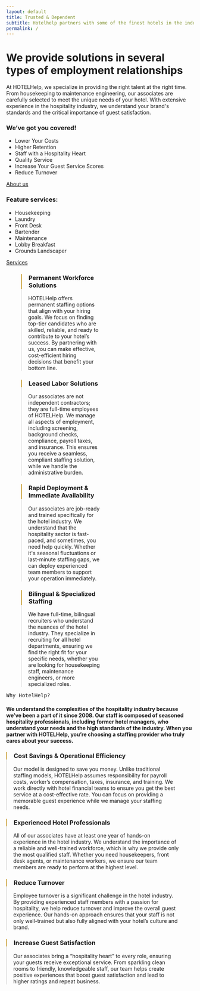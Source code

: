 ```yaml
---
layout: default
title: Trusted & Dependent
subtitle: Hotelhelp partners with some of the finest hotels in the industry
permalink: /
---
```


<div class="home-intro plus-tile-tx">
	<div class="container"> 
		<div class="flex fx-apart fx-wrap">
			<div class="intro">
				<h1>We provide solutions in several types of employment relationships</h1>
				<p>At HOTELHelp, we specialize in providing the right talent at the right time. From housekeeping to maintenance engineering, our associates are carefully selected to meet the unique needs of your hotel. With extensive experience in the hospitality industry, we understand your brand's standards and the critical importance of guest satisfaction.</p>
				<h3>We’ve got you covered!</h3>
				<ul class="list-dash">
					<li>Lower Your Costs</li>
					<li>Higher Retention</li>
					<li>Staff with a Hospitality Heart</li>
					<li>Quality Service</li>
					<li>Increase Your Guest Service Scores</li>
					<li>Reduce Turnover</li>
				</ul>
				<div class="btn-group">
					<a href="/about" class="text-link">About us</a>
				</div>
				<h3 class="mt-1">Feature services:</h3>
				<ul class="list-dash">
					<li>Housekeeping</li>
					<li>Laundry</li>
					<li>Front Desk</li>
					<li>Bartender</li>
					<li>Maintenance</li>
					<li>Lobby Breakfast</li>
					<li>Grounds Landscaper</li>
				</ul>
				<div class="btn-group">
					<a href="/services" class="text-link">Services</a>
				</div>
			</div>
			<div class="intro-perks">
					<div class="fx-item-2 fx-item-sm-1 mb-3"> 
						<div class="pro-item">
						<h3>Permanent Workforce Solutions</h3>
						<p class="mb-3">HOTELHelp offers permanent staffing options that align with your hiring goals. We focus on finding top-tier candidates who are skilled, reliable, and ready to contribute to your hotel’s success. By partnering with us, you can make effective, cost-efficient hiring decisions that benefit your bottom line.</p>
					</div>
					<div class="pro-item">
						<h3>Leased Labor Solutions</h3>
						<p class="mb-0">Our associates are not independent contractors; they are full-time employees of HOTELHelp. We manage all aspects of employment, including screening, background checks, compliance, payroll taxes, and insurance. This ensures you receive a seamless, compliant staffing solution, while we handle the administrative burden.</p>
					</div>
				</div>
				<div class="fx-item-2 fx-item-sm-1 mb-3">
					<div class="pro-item">
						<h3>Rapid Deployment & Immediate Availability</h3>
						<p class="mb-3">Our associates are job-ready and trained specifically for the hotel industry. We understand that the hospitality sector is fast-paced, and sometimes, you need help quickly. Whether it's seasonal fluctuations or last-minute staffing gaps, we can deploy experienced team members to support your operation immediately.</p>
					</div>
					<div class="pro-item">
						<h3>Bilingual & Specialized Staffing</h3>
						<p class="mb-0">We have full-time, bilingual recruiters who understand the nuances of the hotel industry. They specialize in recruiting for all hotel departments, ensuring we find the right fit for your specific needs, whether you are looking for housekeeping staff, maintenance engineers, or more specialized roles.</p>
					</div>
				</div>
			</div>
			<!-- Services Grid -->
			<!-- <div class="services-grid">
				<div class="flex fx-apart fx-wrap cards center">
					<div class="fx-item-2">
						<div class="card-item sm">
							<a class="card-link" href="/services/housekeeping" title="Housekeeping"></a>
							<div class="card-image">
								{% responsive_image path: assets/service-housekeeping.jpg %}
							</div> 
							<div class="card-meta">
								<h5>Housekeeping</h5>
							</div>
						</div>
					</div>
					<div class="fx-item-2">
						<div class="card-item sm">
							<a class="card-link" href="/services/laundry" title="Laundry"></a>
							<div class="card-image">
								{% responsive_image path: assets/service-laundry.jpg %}
							</div>
							<div class="card-meta">
								<h5>Overnight Housekeeping</h5>
							</div>
						</div>
					</div>
					<div class="fx-item-2">
						<div class="card-item sm">
							<a class="card-link" href="/services/front-desk" title="Front Desk"></a>
							<div class="card-image">
								{% responsive_image path: assets/service-lobby.jpg %}
							</div>
							<div class="card-meta">
								<h5>Front Desk</h5>
							</div>
						</div>
					</div>
					<div class="fx-item-2">
						<div class="card-item sm">
							<a class="card-link" href="/services/bartender" title="Bartender service"></a>
							<div class="card-image">
								{% responsive_image path: assets/service-bartender.jpg %}
							</div>
							<div class="card-meta">
								<h5>Bartender</h5>
							</div>
						</div>
					</div>
					<div class="fx-item-2">
						<div class="card-item sm">
							<a class="card-link" href="/services/maintenance" title="maintenance"></a>
							<div class="card-image">
								{% responsive_image path: assets/service-maintenance.jpg %}
							</div>
							<div class="card-meta"> 
								<h5>Maintenance</h5>
							</div>
						</div>
					</div>
					<div class="fx-item-2">
						<div class="card-item sm">
							<a class="card-link" href="/services/banquet" title="banquet service"></a>
							<div class="card-image">
								{% responsive_image path: assets/service-banquet.jpg %}
							</div>
							<div class="card-meta">
								<h5>Banquet</h5>
							</div>
						</div>
					</div>
					<div class="fx-item-2">
						<div class="card-item sm">
							<a class="card-link" href="/services/lobby-breakfast" title="Lobby Breakfast"></a>
							<div class="card-image">
								{% responsive_image path: assets/service-breakfast.jpg %}
							</div>
							<div class="card-meta">
								<h5>Lobby Breakfast</h5>
							</div>
						</div>
					</div>
					<div class="fx-item-2">
						<div class="card-item sm">
							<a class="card-link" href="/services/grounds" title="Grounds Landscaper"></a>
							<div class="card-image">
								{% responsive_image path: assets/service-landscaper.jpg %}
							</div>
							<div class="card-meta">
								<h5>Grounds</h5>
							</div>
						</div>
					</div>
				</div>
			</div>
		</div> -->
	</div>
</div>

<div class="home-pros">
	<div class="container pt-4 pb-4"> 
		<pre>Why HotelHelp?</pre>
		<h4 class="mt-1 mb-2">We understand the complexities of the hospitality industry because we’ve been a part of it since 2008. Our staff is composed of seasoned hospitality professionals, including former hotel managers, who understand your needs and the high standards of the industry. When you partner with HOTELHelp, you’re choosing a staffing provider who truly cares about your success.</h4>
		<div class="flex fx-apart fx-wrap pt-2">
			<div class="fx-item-2 fx-item-sm-1 mb-3">
				<div class="pro-item">
					<h3>Cost Savings & Operational Efficiency</h3>
					<p class="mb-3">Our model is designed to save you money. Unlike traditional staffing models, HOTELHelp assumes responsibility for payroll costs, worker’s compensation, taxes, insurance, and training. We work directly with hotel financial teams to ensure you get the best service at a cost-effective rate. You can focus on providing a memorable guest experience while we manage your staffing needs.</p>
				</div>
				<div class="pro-item">
					<h3>Experienced Hotel Professionals</h3>
					<p class="mb-0">All of our associates have at least one year of hands-on experience in the hotel industry. We understand the importance of a reliable and well-trained workforce, which is why we provide only the most qualified staff. Whether you need housekeepers, front desk agents, or maintenance workers, we ensure our team members are ready to perform at the highest level.</p>
				</div>
			</div>
			<div class="fx-item-2 fx-item-sm-1 mb-3">
				<div class="pro-item">
					<h3>Reduce Turnover</h3>
					<p class="mb-3">Employee turnover is a significant challenge in the hotel industry. By providing experienced staff members with a passion for hospitality, we help reduce turnover and improve the overall guest experience. Our hands-on approach ensures that your staff is not only well-trained but also fully aligned with your hotel’s culture and brand.</p>
				</div>
				<div class="pro-item">
					<h3>Increase Guest Satisfaction</h3>
					<p class="mb-0">Our associates bring a “hospitality heart” to every role, ensuring your guests receive exceptional service. From sparkling clean rooms to friendly, knowledgeable staff, our team helps create positive experiences that boost guest satisfaction and lead to higher ratings and repeat business.</p>
				</div>
			</div>
		</div>
	</div>
</div>

<style>
.intro-perks {
	width: 50%;
	padding-left: 40px;
}
.pro-item {
	padding-left: 18px;
	border-left: 1px solid #ccc;
	padding-right: 40px;
}
.pro-item h3 {
	border-left: 2px solid #C59A2C;
	padding-left: 18px;
	margin-left: -19px!important;
}
</style>

<!-- {% include featured-cases.html %} -->